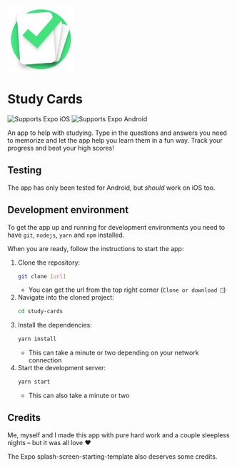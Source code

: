 <img src="img/logo.png" width="150" alt="Study Cards Logo" />

# Study Cards

<p>
  <!-- iOS -->
  <img alt="Supports Expo iOS" longdesc="Supports Expo iOS" src="https://img.shields.io/badge/iOS-4630EB.svg?style=flat-square&logo=APPLE&labelColor=999999&logoColor=fff" />
  <!-- Android -->
  <img alt="Supports Expo Android" longdesc="Supports Expo Android" src="https://img.shields.io/badge/Android-4630EB.svg?style=flat-square&logo=ANDROID&labelColor=A4C639&logoColor=fff" />
</p>

An app to help with studying. Type in the questions and answers you need to memorize and let the app help you learn them in a fun way. Track your progress and beat your high scores!

## Testing

The app has only been tested for Android, but _should_ work on iOS too.

## Development environment

To get the app up and running for development environments you need to have `git`, `nodejs`, `yarn` and `npm` installed.

When you are ready, follow the instructions to start the app:

1. Clone the repository:
   ```sh
   git clone [url]
   ```
   - You can get the url from the top right corner (`Clone or download 🔽`)
2. Navigate into the cloned project:
   ```sh
   cd study-cards
   ```
3. Install the dependencies:
    ```sh
   yarn install
   ```
   - This can take a minute or two depending on your network connection
4. Start the development server:
    ```sh
   yarn start
   ```
   - This can also take a minute or two


## Credits

Me, myself and I made this app with pure hard work and a couple sleepless nights – but it was all love ❤

The Expo splash-screen-starting-template also deserves some credits.
